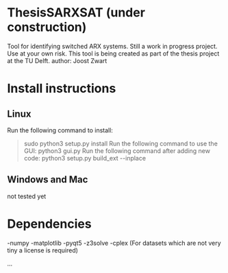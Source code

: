 # ThesisSARXSAT (under construction)
Tool for identifying switched ARX systems. Still a work in progress project. Use at your own risk.
This tool is being created as part of the thesis project at the TU Delft.
author: Joost Zwart

# Install instructions

## Linux

Run the following command to install:
 > sudo python3 setup.py install
Run the following command to use the GUI:
 > python3 gui.py
Run the following command after adding new code:
> python3 setup.py build_ext --inplace


## Windows and Mac

not tested yet
# Dependencies
 -numpy
 -matplotlib
 -pyqt5
 -z3solve
 -cplex (For datasets which are not very tiny a license is required)

...





